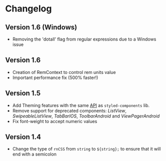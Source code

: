 # Changelog

## Version 1.6 (Windows)
 * Removing the 'dotall' flag from regular expressions due to a Windows issue

## Version 1.6

 * Creation of RemContext to control rem units value
 * Important performance fix (500% faster!)

## Version 1.5

 * Add Theming features with the same [API](https://styled-components.com/docs/advanced) as `styled-components` lib.
 * Remove support for deprecated components: *ListView*, *SwipeableListView*, *TabBarIOS*, *ToolbarAndroid* and *ViewPagerAndroid*
 * Fix font-weight to accept numeric values

## Version 1.4

 * Change the type of `rnCSS` from `string` to `${string};` to ensure that it will end with a semicolon
